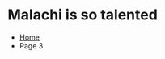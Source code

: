 <h1> Malachi is so talented</h1>

<ul class="breadcrumb">
  <li><a href="https://luciapusateri.github.io/test/index.html">Home</a></li>
  <li>Page 3</li>
